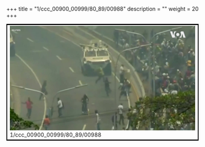 +++
title = "1/ccc_00900_00999/80_89/00988"
description = ""
weight = 20
+++

<table style="border:2px solid black;max-width:800px;max-height:800px;" 
><tr><td>
<img class="center-fit-jpg"
src="/jpg_/aaa_20190430_NxaOmWaI8sI_00987.jpg">
1/ccc_00900_00999/80_89/00988
</img></td></tr></table>
